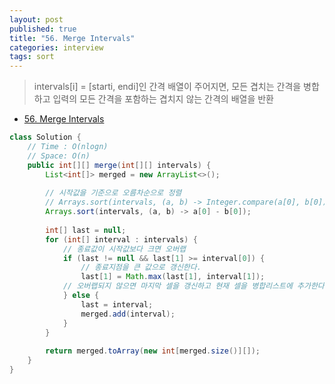 ```yaml
---
layout: post
published: true
title: "56. Merge Intervals"
categories: interview
tags: sort
---
```


> intervals[i] = [starti, endi]인 간격 배열이 주어지면, 모든 겹치는 간격을 병합하고 입력의 모든 간격을 포함하는 겹치지 않는 간격의 배열을 반환

- [56. Merge Intervals](https://leetcode.com/problems/merge-intervals/)

```java
class Solution {
    // Time : O(nlogn)
    // Space: O(n)
    public int[][] merge(int[][] intervals) {
        List<int[]> merged = new ArrayList<>();
        
        // 시작값을 기준으로 오름차순으로 정렬
        // Arrays.sort(intervals, (a, b) -> Integer.compare(a[0], b[0]));
        Arrays.sort(intervals, (a, b) -> a[0] - b[0]);
        
        int[] last = null;
        for (int[] interval : intervals) {
            // 종료값이 시작값보다 크면 오버랩
            if (last != null && last[1] >= interval[0]) {  
                // 종료지점을 큰 값으로 갱신한다.
                last[1] = Math.max(last[1], interval[1]);
            // 오버랩되지 않으면 마지막 셀을 갱신하고 현재 셀을 병합리스트에 추가한다.
            } else { 
                last = interval;
                merged.add(interval);
            }
        }
        
        return merged.toArray(new int[merged.size()][]);
    }
}
```
